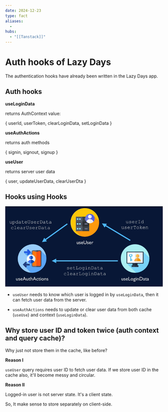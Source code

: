 ```yaml
---
date: 2024-12-23
type: fact
aliases:
  -
hubs:
  - "[[Tanstack]]"
---
```


# Auth hooks of Lazy Days

The authentication hooks have already been written in the Lazy Days app.


## Auth hooks

**useLoginData**

returns AuthContext value:

{ userId, userToken, clearLoginData, setLoginData }


**useAuthActions**

returns auth methods

{ signin, signout, signup }


**useUser**

returns server user data

{ user, updateUserData, clearUserDta }


## Hooks using Hooks

![hooks-using-hooks.png](../../assets/imgs/hooks-using-hooks.png)

- `useUser` needs to know which user is logged in by `useLoginData`, then it can fetch user data from the server.

- `useAuthActions` needs to update or clear user data from both cache (`useUse`) and context (`useLoginData`).


## Why store user ID and token twice (auth context and query cache)?

Why just not store them in the cache, like before?

**Reason I**

`useUser` query requires user ID to fetch user data. If we store user ID in the cache also, it'll become messy and circular.

**Reason II**

Logged-in user is not server state. It's a client state.

So, It make sense to store separately on client-side.
